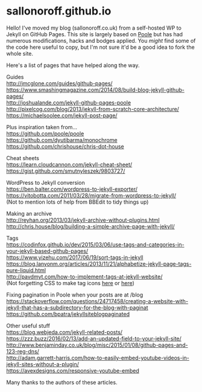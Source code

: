 # sallonoroff.github.io

Hello! I've moved my blog (sallonoroff.co.uk) from a self-hosted WP to Jekyll on GitHub Pages. This site is largely based on [Poole](https://github.com/poole/poole) but has had numerous modifications, hacks and bodges applied. You _might_ find some of the code here useful to copy, but I'm not sure it'd be a good idea to fork the whole site.  
  
Here's a list of pages that have helped along the way.  
  
Guides  
http://jmcglone.com/guides/github-pages/  
https://www.smashingmagazine.com/2014/08/build-blog-jekyll-github-pages/  
http://joshualande.com/jekyll-github-pages-poole  
http://pixelcog.com/blog/2013/jekyll-from-scratch-core-architecture/  
https://michaelsoolee.com/jekyll-post-page/  
  
Plus inspiration taken from...  
https://github.com/poole/poole  
https://github.com/dyutibarma/monochrome  
https://github.com/chrishouse/chris-dot-house  
  
Cheat sheets  
https://learn.cloudcannon.com/jekyll-cheat-sheet/  
https://gist.github.com/smutnyleszek/9803727/  
  
WordPress to Jekyll conversion  
https://ben.balter.com/wordpress-to-jekyll-exporter/  
https://vitobotta.com/2011/03/28/migrate-from-wordpress-to-jekyll/  
(Not to mention lots of help from BBEdit to tidy things up)  

Making an archive    
http://reyhan.org/2013/03/jekyll-archive-without-plugins.html  
http://chris.house/blog/building-a-simple-archive-page-with-jekyll/  
  
Tags  
https://codinfox.github.io/dev/2015/03/06/use-tags-and-categories-in-your-jekyll-based-github-pages/  
https://www.yizehu.com/2017/06/19/sort-tags-in-jekyll  
https://blog.lanyonm.org/articles/2013/11/21/alphabetize-jekyll-page-tags-pure-liquid.html  
http://pavdmyt.com/how-to-implement-tags-at-jekyll-website/  
(Not forgetting CSS to make tag icons [here](https://codepen.io/wbeeftink/pen/dIaDH) or [here](https://mohitvash.wordpress.com/2016/06/20/css-trick-create-tag-icon-with-dynamic-text-width-using-pure-css/))  
  
Fixing pagination in Poole when your posts are at /blog  
https://stackoverflow.com/questions/24717458/creating-a-website-with-jekyll-that-has-a-subdirectory-for-the-blog-with-paginat  
https://github.com/bpatra/jekyllsiteblogpaginated  
  
Other useful stuff  
https://blog.webjeda.com/jekyll-related-posts/  
https://zzz.buzz/2016/02/13/add-an-updated-field-to-your-jekyll-site/  
http://www.benjaminday.co.uk/blog/misc/2015/01/08/github-pages-and-123-reg-dns/  
http://adam.garrett-harris.com/how-to-easily-embed-youtube-videos-in-jekyll-sites-without-a-plugin/  
https://avexdesigns.com/responsive-youtube-embed  
  
Many thanks to the authors of these articles.  
  
